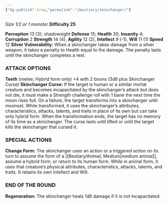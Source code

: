 ```yaml
---
{"dg-publish":true,"permalink":"/bestiary/skinchanger/"}
---
```


*Size 1/2 or 1 monster*
**Difficulty 25**

**Perception** 13 (3); shadowsight 
**Defense** 15; **Health** 30; **Insanity** 4; **Corruption** 2 
**Strength** 14 (4), **Agility** 12 (2), **Intellect** 9 (-1), **Will** 11 (1) 
**Speed** 12
**Silver Vulnerability:** When a skinchanger takes damage from a silver weapon, it takes a penalty to Health equal to the damage. The penalty lasts until the skinchanger completes a rest.
### ATTACK OPTIONS
**Teeth** (melee; Hybrid form only) +4 with 2 boons (3d6 plus Skinchanger Curse)
**Skinchanger Curse:** If the target is human or a similar mortal creature and becomes incapacitated by the skinchanger’s attack but does not die, it must make a Strength challenge roll with 1 bane the next time the moon rises full. On a failure, the target transforms into a skinchanger until moonset. While transformed, it uses the skinchanger’s attributes, characteristics, attacks, talents, and traits in place of its own but can take only hybrid form. When the transformation ends, the target has no memory of its time as a skinchanger.
The curse lasts until lifted or until the target kills the skinchanger that cursed it.
### SPECIAL ACTIONS
**Change Form:** The skinchanger uses an action or a triggered action on its turn to assume the form of a [[Bestiary/Animal, Medium\|medium animal]], assume a hybrid form, or return to its human form. While in animal form, it uses that creature’s physical attributes, characteristics, attacks, talents, and traits. It retains its own Intellect and Will. 
### END OF THE ROUND
**Regeneration:** The skinchanger heals 1d6 damage if it is not incapacitated.